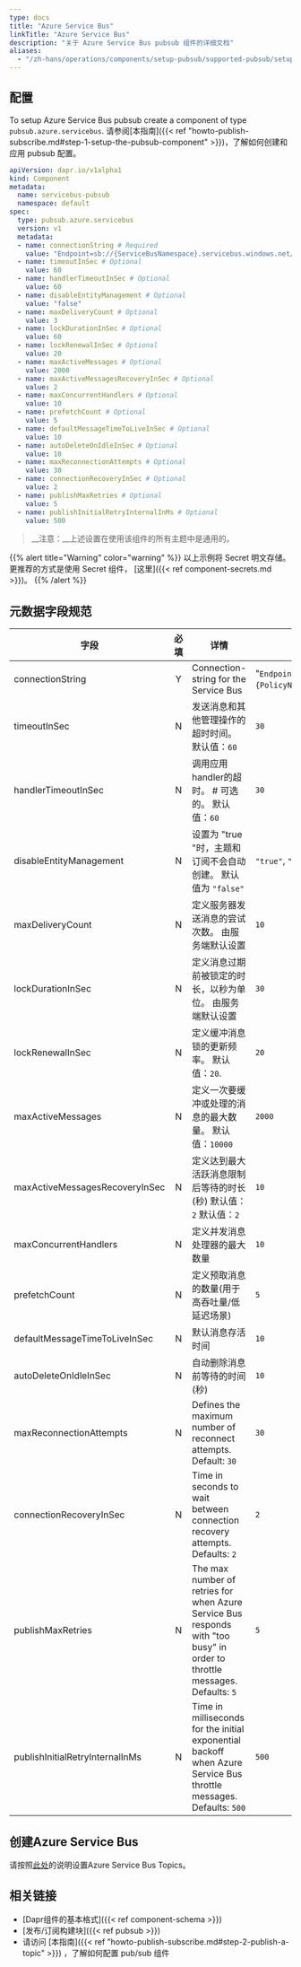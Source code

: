 ```yaml
---
type: docs
title: "Azure Service Bus"
linkTitle: "Azure Service Bus"
description: "关于 Azure Service Bus pubsub 组件的详细文档"
aliases:
  - "/zh-hans/operations/components/setup-pubsub/supported-pubsub/setup-azure-servicebus/"
---
```


## 配置
To setup Azure Service Bus pubsub create a component of type `pubsub.azure.servicebus`. 请参阅[本指南]({{< ref "howto-publish-subscribe.md#step-1-setup-the-pubsub-component" >}})，了解如何创建和应用 pubsub 配置。

```yaml
apiVersion: dapr.io/v1alpha1
kind: Component
metadata:
  name: servicebus-pubsub
  namespace: default
spec:
  type: pubsub.azure.servicebus
  version: v1
  metadata:
  - name: connectionString # Required
    value: "Endpoint=sb://{ServiceBusNamespace}.servicebus.windows.net/;SharedAccessKeyName={PolicyName};SharedAccessKey={Key};EntityPath={ServiceBus}"
  - name: timeoutInSec # Optional
    value: 60
  - name: handlerTimeoutInSec # Optional
    value: 60
  - name: disableEntityManagement # Optional
    value: "false"
  - name: maxDeliveryCount # Optional
    value: 3
  - name: lockDurationInSec # Optional
    value: 60
  - name: lockRenewalInSec # Optional
    value: 20
  - name: maxActiveMessages # Optional
    value: 2000
  - name: maxActiveMessagesRecoveryInSec # Optional
    value: 2
  - name: maxConcurrentHandlers # Optional
    value: 10
  - name: prefetchCount # Optional
    value: 5
  - name: defaultMessageTimeToLiveInSec # Optional
    value: 10
  - name: autoDeleteOnIdleInSec # Optional
    value: 10
  - name: maxReconnectionAttempts # Optional
    value: 30
  - name: connectionRecoveryInSec # Optional
    value: 2
  - name: publishMaxRetries # Optional
    value: 5
  - name: publishInitialRetryInternalInMs # Optional
    value: 500
```

> __注意：__上述设置在使用该组件的所有主题中是通用的。

{{% alert title="Warning" color="warning" %}}
以上示例将 Secret 明文存储。 更推荐的方式是使用 Secret 组件， [这里]({{< ref component-secrets.md >}})。
{{% /alert %}}

## 元数据字段规范

| 字段                              | 必填 | 详情                                                                                                                         | 示例                                                                                                                                             |
| ------------------------------- |:--:| -------------------------------------------------------------------------------------------------------------------------- | ---------------------------------------------------------------------------------------------------------------------------------------------- |
| connectionString                | Y  | Connection-string for the Service Bus                                                                                      | "`Endpoint=sb://{ServiceBusNamespace}.servicebus.windows.net/;SharedAccessKeyName={PolicyName};SharedAccessKey={Key};EntityPath={ServiceBus}`" |
| timeoutInSec                    | N  | 发送消息和其他管理操作的超时时间。 默认值：`60`                                                                                                 | `30`                                                                                                                                           |
| handlerTimeoutInSec             | N  | 调用应用handler的超时。 # 可选的。 默认值：`60`                                                                                            | `30`                                                                                                                                           |
| disableEntityManagement         | N  | 设置为 "true "时，主题和订阅不会自动创建。 默认值为 `"false"`                                                                                   | `"true"`, `"false"`                                                                                                                            |
| maxDeliveryCount                | N  | 定义服务器发送消息的尝试次数。 由服务端默认设置                                                                                                   | `10`                                                                                                                                           |
| lockDurationInSec               | N  | 定义消息过期前被锁定的时长，以秒为单位。 由服务端默认设置                                                                                              | `30`                                                                                                                                           |
| lockRenewalInSec                | N  | 定义缓冲消息锁的更新频率。 默认值：`20`.                                                                                                    | `20`                                                                                                                                           |
| maxActiveMessages               | N  | 定义一次要缓冲或处理的消息的最大数量。 默认值：`10000`                                                                                            | `2000`                                                                                                                                         |
| maxActiveMessagesRecoveryInSec  | N  | 定义达到最大活跃消息限制后等待的时长(秒) 默认值：`2` 默认值：`2`                                                                                      | `10`                                                                                                                                           |
| maxConcurrentHandlers           | N  | 定义并发消息处理器的最大数量                                                                                                             | `10`                                                                                                                                           |
| prefetchCount                   | N  | 定义预取消息的数量(用于高吞吐量/低延迟场景)                                                                                                    | `5`                                                                                                                                            |
| defaultMessageTimeToLiveInSec   | N  | 默认消息存活时间                                                                                                                   | `10`                                                                                                                                           |
| autoDeleteOnIdleInSec           | N  | 自动删除消息前等待的时间(秒)                                                                                                            | `10`                                                                                                                                           |
| maxReconnectionAttempts         | N  | Defines the maximum number of reconnect attempts. Default: `30`                                                            | `30`                                                                                                                                           |
| connectionRecoveryInSec         | N  | Time in seconds to wait between connection recovery attempts. Defaults: `2`                                                | `2`                                                                                                                                            |
| publishMaxRetries               | N  | The max number of retries for when Azure Service Bus responds with "too busy" in order to throttle messages. Defaults: `5` | `5`                                                                                                                                            |
| publishInitialRetryInternalInMs | N  | Time in milliseconds for the initial exponential backoff when Azure Service Bus throttle messages. Defaults: `500`         | `500`                                                                                                                                          |

## 创建Azure Service Bus

请按照[此处](https://docs.microsoft.com/en-us/azure/service-bus-messaging/service-bus-quickstart-topics-subscriptions-portal)的说明设置Azure Service Bus Topics。

## 相关链接
- [Dapr组件的基本格式]({{< ref component-schema >}})
- [发布/订阅构建块]({{< ref pubsub >}})
- 请访问 [本指南]({{< ref "howto-publish-subscribe.md#step-2-publish-a-topic" >}}) ，了解如何配置 pub/sub 组件
